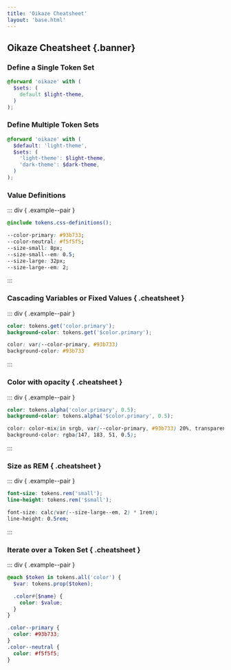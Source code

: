 ```yaml
---
title: 'Oikaze Cheatsheet'
layout: 'base.html'
---
```


## Oikaze Cheatsheet {.banner}

### Define a Single Token Set

```scss
@forward 'oikaze' with (
  $sets: (
    default $light-theme,
  )
);
```

### Define Multiple Token Sets

```scss
@forward 'oikaze' with (
  $default: 'light-theme',
  $sets: (
    'light-theme': $light-theme,
    'dark-theme': $dark-theme,
  )
);
```

### Value Definitions

::: div { .example--pair }

```scss
@include tokens.css-definitions();
```

```css
--color-primary: #93b733;
--color-neutral: #f5f5f5;
--size-small: 8px;
--size-small--em: 0.5;
--size-large: 32px;
--size-large--em: 2;
```

:::

### Cascading Variables or Fixed Values { .cheatsheet }

::: div { .example--pair }

```scss
color: tokens.get('color.primary');
background-color: tokens.get('$color.primary');
```

```css
color: var(--color-primary, #93b733)
background-color: #93b733
```

:::

### Color with opacity { .cheatsheet }

::: div { .example--pair }

```scss
color: tokens.alpha('color.primary', 0.5);
background-color: tokens.alpha('$color.primary', 0.5);
```

```css
color: color-mix(in srgb, var(--color-primary, #93b733) 20%, transparent);
background-color: rgba(147, 183, 51, 0.5);
```

:::

### Size as REM { .cheatsheet }

::: div { .example--pair }

```scss
font-size: tokens.rem('small');
line-height: tokens.rem('$small');
```

```css
font-size: calc(var(--size-large--em, 2) * 1rem);
line-height: 0.5rem;
```

:::

### Iterate over a Token Set { .cheatsheet }

::: div { .example--pair }

```scss
@each $token in tokens.all('color') {
  $var: tokens.prop($token);

  .color#{$name} {
    color: $value;
  }
}
```

```css
.color--primary {
  color: #93b733;
}
.color--neutral {
  color: #f5f5f5;
}
```
